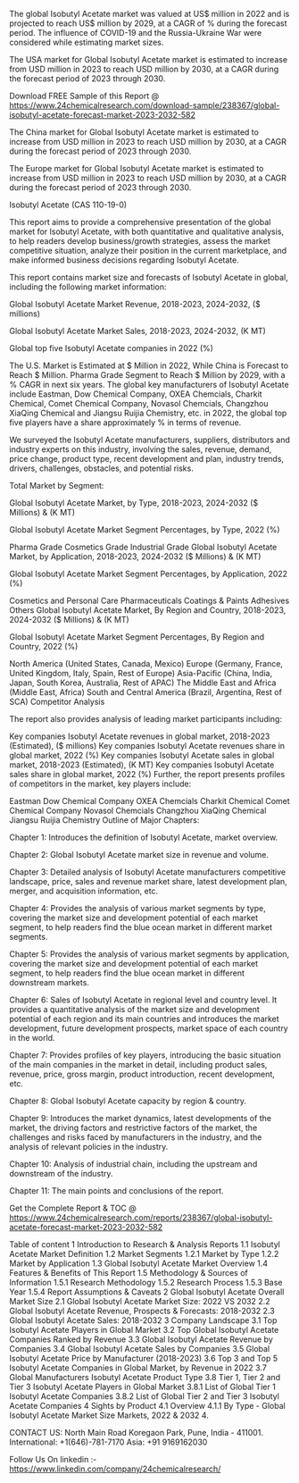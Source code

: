 The global Isobutyl Acetate market was valued at US$ million in 2022 and is projected to reach US$ million by 2029, at a CAGR of % during the forecast period. The influence of COVID-19 and the Russia-Ukraine War were considered while estimating market sizes.

The USA market for Global Isobutyl Acetate market is estimated to increase from USD million in 2023 to reach USD million by 2030, at a CAGR during the forecast period of 2023 through 2030.

Download FREE Sample of this Report @ https://www.24chemicalresearch.com/download-sample/238367/global-isobutyl-acetate-forecast-market-2023-2032-582

The China market for Global Isobutyl Acetate market is estimated to increase from USD million in 2023 to reach USD million by 2030, at a CAGR during the forecast period of 2023 through 2030.

The Europe market for Global Isobutyl Acetate market is estimated to increase from USD million in 2023 to reach USD million by 2030, at a CAGR during the forecast period of 2023 through 2030.

Isobutyl Acetate (CAS 110-19-0)

This report aims to provide a comprehensive presentation of the global market for Isobutyl Acetate, with both quantitative and qualitative analysis, to help readers develop business/growth strategies, assess the market competitive situation, analyze their position in the current marketplace, and make informed business decisions regarding Isobutyl Acetate.

This report contains market size and forecasts of Isobutyl Acetate in global, including the following market information:

Global Isobutyl Acetate Market Revenue, 2018-2023, 2024-2032, ($ millions)

Global Isobutyl Acetate Market Sales, 2018-2023, 2024-2032, (K MT)

Global top five Isobutyl Acetate companies in 2022 (%)

The U.S. Market is Estimated at $ Million in 2022, While China is Forecast to Reach $ Million.
Pharma Grade Segment to Reach $ Million by 2029, with a % CAGR in next six years.
The global key manufacturers of Isobutyl Acetate include Eastman, Dow Chemical Company, OXEA Chemcials, Charkit Chemical, Comet Chemical Company, Novasol Chemcials, Changzhou XiaQing Chemical and Jiangsu Ruijia Chemistry, etc. in 2022, the global top five players have a share approximately % in terms of revenue.

We surveyed the Isobutyl Acetate manufacturers, suppliers, distributors and industry experts on this industry, involving the sales, revenue, demand, price change, product type, recent development and plan, industry trends, drivers, challenges, obstacles, and potential risks.

Total Market by Segment:

Global Isobutyl Acetate Market, by Type, 2018-2023, 2024-2032 ($ Millions) & (K MT)

Global Isobutyl Acetate Market Segment Percentages, by Type, 2022 (%)

Pharma Grade
Cosmetics Grade
Industrial Grade
Global Isobutyl Acetate Market, by Application, 2018-2023, 2024-2032 ($ Millions) & (K MT)

Global Isobutyl Acetate Market Segment Percentages, by Application, 2022 (%)

Cosmetics and Personal Care
Pharmaceuticals
Coatings & Paints
Adhesives
Others
Global Isobutyl Acetate Market, By Region and Country, 2018-2023, 2024-2032 ($ Millions) & (K MT)

Global Isobutyl Acetate Market Segment Percentages, By Region and Country, 2022 (%)

North America (United States, Canada, Mexico)
Europe (Germany, France, United Kingdom, Italy, Spain, Rest of Europe)
Asia-Pacific (China, India, Japan, South Korea, Australia, Rest of APAC)
The Middle East and Africa (Middle East, Africa)
South and Central America (Brazil, Argentina, Rest of SCA)
Competitor Analysis

The report also provides analysis of leading market participants including:

Key companies Isobutyl Acetate revenues in global market, 2018-2023 (Estimated), ($ millions)
Key companies Isobutyl Acetate revenues share in global market, 2022 (%)
Key companies Isobutyl Acetate sales in global market, 2018-2023 (Estimated), (K MT)
Key companies Isobutyl Acetate sales share in global market, 2022 (%)
Further, the report presents profiles of competitors in the market, key players include:

Eastman
Dow Chemical Company
OXEA Chemcials
Charkit Chemical
Comet Chemical Company
Novasol Chemcials
Changzhou XiaQing Chemical
Jiangsu Ruijia Chemistry
Outline of Major Chapters:

Chapter 1: Introduces the definition of Isobutyl Acetate, market overview.

Chapter 2: Global Isobutyl Acetate market size in revenue and volume.

Chapter 3: Detailed analysis of Isobutyl Acetate manufacturers competitive landscape, price, sales and revenue market share, latest development plan, merger, and acquisition information, etc.

Chapter 4: Provides the analysis of various market segments by type, covering the market size and development potential of each market segment, to help readers find the blue ocean market in different market segments.

Chapter 5: Provides the analysis of various market segments by application, covering the market size and development potential of each market segment, to help readers find the blue ocean market in different downstream markets.

Chapter 6: Sales of Isobutyl Acetate in regional level and country level. It provides a quantitative analysis of the market size and development potential of each region and its main countries and introduces the market development, future development prospects, market space of each country in the world.

Chapter 7: Provides profiles of key players, introducing the basic situation of the main companies in the market in detail, including product sales, revenue, price, gross margin, product introduction, recent development, etc.

Chapter 8: Global Isobutyl Acetate capacity by region & country.

Chapter 9: Introduces the market dynamics, latest developments of the market, the driving factors and restrictive factors of the market, the challenges and risks faced by manufacturers in the industry, and the analysis of relevant policies in the industry.

Chapter 10: Analysis of industrial chain, including the upstream and downstream of the industry.

Chapter 11: The main points and conclusions of the report.

Get the Complete Report & TOC @ https://www.24chemicalresearch.com/reports/238367/global-isobutyl-acetate-forecast-market-2023-2032-582

Table of content
1 Introduction to Research & Analysis Reports
1.1 Isobutyl Acetate Market Definition
1.2 Market Segments
1.2.1 Market by Type
1.2.2 Market by Application
1.3 Global Isobutyl Acetate Market Overview
1.4 Features & Benefits of This Report
1.5 Methodology & Sources of Information
1.5.1 Research Methodology
1.5.2 Research Process
1.5.3 Base Year
1.5.4 Report Assumptions & Caveats
2 Global Isobutyl Acetate Overall Market Size
2.1 Global Isobutyl Acetate Market Size: 2022 VS 2032
2.2 Global Isobutyl Acetate Revenue, Prospects & Forecasts: 2018-2032
2.3 Global Isobutyl Acetate Sales: 2018-2032
3 Company Landscape
3.1 Top Isobutyl Acetate Players in Global Market
3.2 Top Global Isobutyl Acetate Companies Ranked by Revenue
3.3 Global Isobutyl Acetate Revenue by Companies
3.4 Global Isobutyl Acetate Sales by Companies
3.5 Global Isobutyl Acetate Price by Manufacturer (2018-2023)
3.6 Top 3 and Top 5 Isobutyl Acetate Companies in Global Market, by Revenue in 2022
3.7 Global Manufacturers Isobutyl Acetate Product Type
3.8 Tier 1, Tier 2 and Tier 3 Isobutyl Acetate Players in Global Market
3.8.1 List of Global Tier 1 Isobutyl Acetate Companies
3.8.2 List of Global Tier 2 and Tier 3 Isobutyl Acetate Companies
4 Sights by Product
4.1 Overview
4.1.1 By Type - Global Isobutyl Acetate Market Size Markets, 2022 & 2032
4.

CONTACT US:
North Main Road Koregaon Park, Pune, India - 411001.
International: +1(646)-781-7170
Asia: +91 9169162030

Follow Us On linkedin :- https://www.linkedin.com/company/24chemicalresearch/
